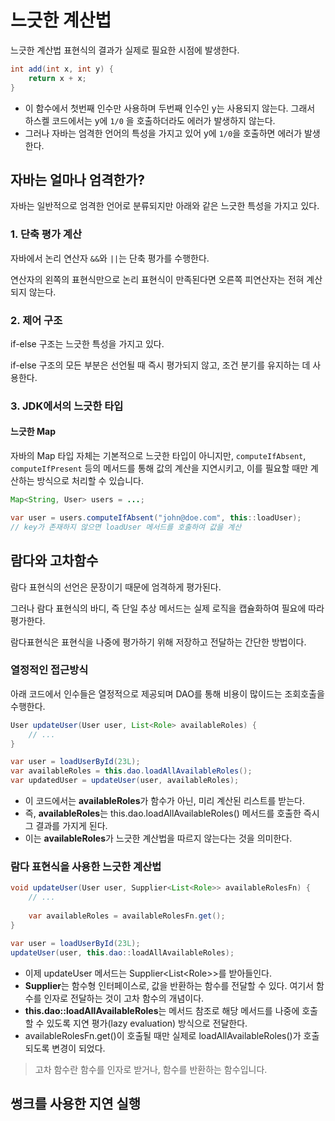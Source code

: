 # 느긋한 계산법

느긋한 계산법 표현식의 결과가 실제로 필요한 시점에 발생한다.

```java
int add(int x, int y) {
	return x + x;
}
```

* 이 함수에서 첫번째 인수만 사용하며 두번째 인수인 y는 사용되지 않는다. 그래서 하스켈 코드에서는 y에 `1/0` 을 호출하더라도 에러가 발생하지 않는다.
* 그러나 자바는 엄격한 언어의 특성을 가지고 있어 y에 `1/0`을 호출하면 에러가 발생한다.

## 자바는 얼마나 엄격한가?

자바는 일반적으로 엄격한 언어로 분류되지만 아래와 같은 느긋한 특성을 가지고 있다.

### 1. 단축 평가 계산

자바에서 논리 연산자 `&&`와 `||`는 단축 평가를 수행한다.

연산자의 왼쪽의 표현식만으로 논리 표현식이 만족된다면 오른쪽 피연산자는 전혀 계산되지 않는다.

### 2. 제어 구조

if-else 구조는 느긋한 특성을 가지고 있다.

if-else 구조의 모든 부분은 선언될 때 즉시 평가되지 않고, 조건 분기를 유지하는 데 사용한다.

### 3. JDK에서의 느긋한 타입

#### 느긋한 Map

자바의 Map 타입 자체는 기본적으로 느긋한 타입이 아니지만, `computeIfAbsent`, `computeIfPresent` 등의 메서드를 통해 값의 계산을 지연시키고, 이를 필요할 때만 계산하는 방식으로 처리할 수 있습니다.

```java
Map<String, User> users = ...;

var user = users.computeIfAbsent("john@doe.com", this::loadUser);
// key가 존재하지 않으면 loadUser 메서드를 호출하여 값을 계산
```

## 람다와 고차함수

람다 표현식의 선언은 문장이기 때문에 엄격하게 평가된다.

그러나 람다 표현식의 바디, 즉 단일 추상 메서드는 실제 로직을 캡슐화하여 필요에 따라 평가한다.

람다표현식은 표현식을 나중에 평가하기 위해 저장하고 전달하는 간단한 방법이다.

### 열정적인 접근방식

아래 코드에서 인수들은 열정적으로 제공되며 DAO를 통해 비용이 많이드는 조회호출을 수행한다.

```java
User updateUser(User user, List<Role> availableRoles) {
	// ...
}

var user = loadUserById(23L);
var availableRoles = this.dao.loadAllAvailableRoles();
var updatedUser = updateUser(user, availableRoles);
```
* 이 코드에서는 **availableRoles**가 함수가 아닌, 미리 계산된 리스트를 받는다.
* 즉, **availableRoles**는 this.dao.loadAllAvailableRoles() 메서드를 호출한 즉시 그 결과를 가지게 된다.
* 이는 **availableRoles**가 느긋한 계산법을 따르지 않는다는 것을 의미한다.

### 람다 표현식을 사용한 느긋한 계산법

```java
void updateUser(User user, Supplier<List<Role>> availableRolesFn) {
    // ...
    
    var availableRoles = availableRolesFn.get();
}

var user = loadUserById(23L);
updateUser(user, this.dao::loadAllAvailableRoles);
```

* 이제 updateUser 메서드는 Supplier<List&lt;Role&gt;>를 받아들인다.
* **Supplier**는 함수형 인터페이스로, 값을 반환하는 함수를 전달할 수 있다. 여기서 함수를 인자로 전달하는 것이 고차 함수의 개념이다.
* **this.dao::loadAllAvailableRoles**는 메서드 참조로 해당 메서드를 나중에 호출할 수 있도록 지연 평가(lazy evaluation) 방식으로 전달한다.
* availableRolesFn.get()이 호출될 때만 실제로 loadAllAvailableRoles()가 호출되도록 변경이 되었다.
  

> 고차 함수란 함수를 인자로 받거나, 함수를 반환하는 함수입니다.

## 썽크를 사용한 지연 실행

